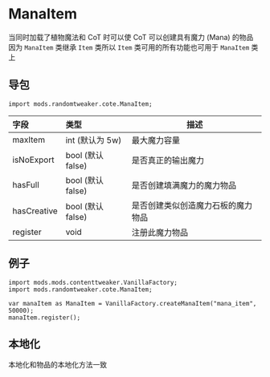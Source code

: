 # ManaItem

当同时加载了植物魔法和 CoT 时可以使 CoT 可以创建具有魔力 (Mana) 的物品  
因为 `ManaItem` 类继承 `Item` 类所以 `Item` 类可用的所有功能也可用于 `ManaItem` 类上

## 导包

```zenscrtpt
import mods.randomtweaker.cote.ManaItem;
```

| 字段 | 类型 | 描述 |
|:---------- |:---------- |----------- |
| maxItem | int (默认为 5w) | 最大魔力容量 |
| isNoExport | bool (默认 false) | 是否真正的输出魔力 |
| hasFull | bool (默认 false) | 是否创建填满魔力的魔力物品 |
| hasCreative | bool (默认 false) | 是否创建类似创造魔力石板的魔力物品 |
| register | void  | 注册此魔力物品 |

## 例子

```zenscript
import mods.mods.contenttweaker.VanillaFactory;
import mods.randomtweaker.cote.ManaItem;

var manaItem as ManaItem = VanillaFactory.createManaItem("mana_item", 50000);
manaItem.register();
```

## 本地化

本地化和物品的本地化方法一致
